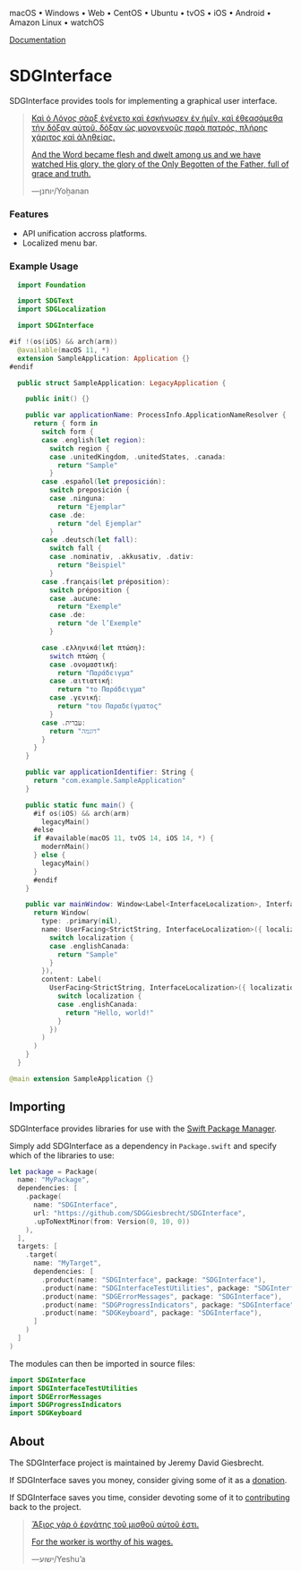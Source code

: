 <!--
 README.md

 This source file is part of the SDGInterface open source project.
 https://sdggiesbrecht.github.io/SDGInterface

 Copyright ©2018–2021 Jeremy David Giesbrecht and the SDGInterface project contributors.

 Soli Deo gloria.

 Licensed under the Apache Licence, Version 2.0.
 See http://www.apache.org/licenses/LICENSE-2.0 for licence information.
 -->

macOS • Windows • Web • CentOS • Ubuntu • tvOS • iOS • Android • Amazon Linux • watchOS

[Documentation](https://sdggiesbrecht.github.io/SDGInterface/%F0%9F%87%A8%F0%9F%87%A6EN)

# SDGInterface

SDGInterface provides tools for implementing a graphical user interface.

> [Καὶ ὁ Λόγος σὰρξ ἐγένετο καὶ ἐσκήνωσεν ἐν ἡμῖν, καὶ ἐθεασάμεθα τὴν δόξαν αὐτοῦ, δόξαν ὡς μονογενοῦς παρὰ πατρός, πλήρης χάριτος καὶ ἀληθείας.](https://www.biblegateway.com/passage/?search=John+1&version=SBLGNT;NIV)
>
> [And the Word became flesh and dwelt among us and we have watched His glory, the glory of the Only Begotten of the Father, full of grace and truth.](https://www.biblegateway.com/passage/?search=John+1&version=SBLGNT;NIV)
>
> ―‎יוחנן⁩/Yoẖanan

### Features

- API unification accross platforms.
- Localized menu bar.

### Example Usage

```swift
  import Foundation

  import SDGText
  import SDGLocalization

  import SDGInterface

#if !(os(iOS) && arch(arm))
  @available(macOS 11, *)
  extension SampleApplication: Application {}
#endif

  public struct SampleApplication: LegacyApplication {

    public init() {}

    public var applicationName: ProcessInfo.ApplicationNameResolver {
      return { form in
        switch form {
        case .english(let region):
          switch region {
          case .unitedKingdom, .unitedStates, .canada:
            return "Sample"
          }
        case .español(let preposición):
          switch preposición {
          case .ninguna:
            return "Ejemplar"
          case .de:
            return "del Ejemplar"
          }
        case .deutsch(let fall):
          switch fall {
          case .nominativ, .akkusativ, .dativ:
            return "Beispiel"
          }
        case .français(let préposition):
          switch préposition {
          case .aucune:
            return "Exemple"
          case .de:
            return "de l’Exemple"
          }

        case .ελληνικά(let πτώση):
          switch πτώση {
          case .ονομαστική:
            return "Παράδειγμα"
          case .αιτιατική:
            return "το Παράδειγμα"
          case .γενική:
            return "του Παραδείγματος"
          }
        case .עברית:
          return "דוגמה"
        }
      }
    }

    public var applicationIdentifier: String {
      return "com.example.SampleApplication"
    }

    public static func main() {
      #if os(iOS) && arch(arm)
        legacyMain()
      #else
      if #available(macOS 11, tvOS 14, iOS 14, *) {
        modernMain()
      } else {
        legacyMain()
      }
      #endif
    }

    public var mainWindow: Window<Label<InterfaceLocalization>, InterfaceLocalization> {
      return Window(
        type: .primary(nil),
        name: UserFacing<StrictString, InterfaceLocalization>({ localization in
          switch localization {
          case .englishCanada:
            return "Sample"
          }
        }),
        content: Label(
          UserFacing<StrictString, InterfaceLocalization>({ localization in
            switch localization {
            case .englishCanada:
              return "Hello, world!"
            }
          })
        )
      )
    }
  }
```

```swift
@main extension SampleApplication {}
```

## Importing

SDGInterface provides libraries for use with the [Swift Package Manager](https://swift.org/package-manager/).

Simply add SDGInterface as a dependency in `Package.swift` and specify which of the libraries to use:

```swift
let package = Package(
  name: "MyPackage",
  dependencies: [
    .package(
      name: "SDGInterface",
      url: "https://github.com/SDGGiesbrecht/SDGInterface",
      .upToNextMinor(from: Version(0, 10, 0))
    ),
  ],
  targets: [
    .target(
      name: "MyTarget",
      dependencies: [
        .product(name: "SDGInterface", package: "SDGInterface"),
        .product(name: "SDGInterfaceTestUtilities", package: "SDGInterface"),
        .product(name: "SDGErrorMessages", package: "SDGInterface"),
        .product(name: "SDGProgressIndicators", package: "SDGInterface"),
        .product(name: "SDGKeyboard", package: "SDGInterface"),
      ]
    )
  ]
)
```

The modules can then be imported in source files:

```swift
import SDGInterface
import SDGInterfaceTestUtilities
import SDGErrorMessages
import SDGProgressIndicators
import SDGKeyboard
```

## About

The SDGInterface project is maintained by Jeremy David Giesbrecht.

If SDGInterface saves you money, consider giving some of it as a [donation](https://paypal.me/JeremyGiesbrecht).

If SDGInterface saves you time, consider devoting some of it to [contributing](https://github.com/SDGGiesbrecht/SDGInterface) back to the project.

> [Ἄξιος γὰρ ὁ ἐργάτης τοῦ μισθοῦ αὐτοῦ ἐστι.](https://www.biblegateway.com/passage/?search=Luke+10&version=SBLGNT;NIV)
>
> [For the worker is worthy of his wages.](https://www.biblegateway.com/passage/?search=Luke+10&version=SBLGNT;NIV)
>
> ―‎ישוע/Yeshuʼa
